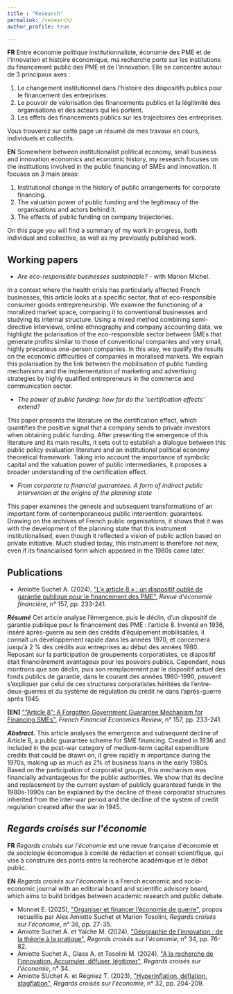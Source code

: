 ```yaml
---
title : "Research"
permalink: /research/
author_profile: true

---
```

**FR**
Entre économie politique institutionnaliste, économie des PME et de l'innovation et histoire économique, ma recherche porte sur les institutions du financement public des PME et de l'innovation. Elle se concentre autour de 3 principaux axes :
1. Le changement institutionnel dans l'histoire des dispositifs publics pour le financement des entreprises.
2. Le pouvoir de valorisation des financements publics et la légitimité des organisations et des acteurs qui les portent.
3. Les effets des financements publics sur les trajectoires des entreprises.

Vous trouverez sur cette page un résumé de mes travaux en cours, individuels et collectifs.

**EN**
Somewhere between institutionalist political economy, small business and innovation economics and economic history, my research focuses on the institutions involved in the public financing of SMEs and innovation. It focuses on 3 main areas:
1. Institutional change in the history of public arrangements for corporate financing.
2. The valuation power of public funding and the legitimacy of the organisations and actors behind it.
3. The effects of public funding on company trajectories.

On this page you will find a summary of my work in progress, both individual and collective, as well as my previously published work.

## Working papers

* _Are eco-responsible businesses sustainable?_ - with Marion Michel.

In a context where the health crisis has particularly affected French businesses, this article looks at a specific sector, that of eco-responsible consumer goods entrepreneurship. We examine the functioning of a moralized market space, comparing it to conventional businesses and studying its internal structure. Using a mixed method combining semi-directive interviews, online ethnography and company accounting data, we highlight the polarisation of the eco-responsible sector between SMEs that generate profits similar to those of conventional companies and very small, highly precarious one-person companies. In this way, we qualify the results on the economic difficulties of companies in moralised markets. We explain this polarisation by the link between the mobilisation of public funding mechanisms and the implementation of marketing and advertising strategies by highly qualified entrepreneurs in the commerce and communication sector.

* _The power of public funding: how far do the ‘certification effects’ extend?_

This paper presents the literature on the certification effect, which quantifies the positive signal that a company sends to private investors when obtaining public funding. After presenting the emergence of this literature and its main results, it sets out to establish a dialogue between this public policy evaluation literature and an institutional political economy theoretical framework. Taking into account the importance of symbolic capital and the valuation power of public intermediaries, it proposes a broader understanding of the certification effect.

* _From corporate to financial guarantees. A form of indirect public intervention at the origins of the planning state_

This paper examines the genesis and subsequent transformations of an important form of contemporaneous public intervention: guarantees. Drawing on the archives of French public organisations, it shows that it was with the development of the planning state that this instrument institutionalised, even though it reflected a vision of public action based on private initiative. Much studied today, this instrument is therefore not new, even if its financialised form which appeared in the 1980s came later.

## Publications

* Amiotte Suchet A. (2024), ["L’« article 8 » : un dispositif oublié de garantie publique pour le financement des PME"](https://shs.cairn.info/revue-d-economie-financiere-2025-1-page-233?lang=fr), _Revue d'économie financière_, n° 157, pp. 233-241.

_**Résumé**_ Cet article analyse l’émergence, puis le déclin, d’un dispositif de garantie publique pour le financement des PME : l’article 8. Inventé en 1936, inséré après-guerre au sein des crédits d’équipement mobilisables, il connaît un développement rapide dans les années 1970, et concernera jusqu’à 2 % des crédits aux entreprises au début des années 1980. Reposant sur la participation de groupements corporatistes, ce dispositif était financièrement avantageux pour les pouvoirs publics. Cependant, nous montrons que son déclin, puis son remplacement par le dispositif actuel des fonds publics de garantie, dans le courant des années 1980-1990, peuvent s’expliquer par celui de ces structures corporatistes héritées de l’entre-deux-guerres et du système de régulation du crédit né dans l’après-guerre après 1945.

**[EN]** 
["“Article 8”: A Forgotten Government Guarantee Mechanism for Financing SMEs"](https://shs.cairn.info/revue-revue-deconomie-financiere-2025-1-page-233?lang=en&tab=resume), _French Financial Economics Review_, n° 157, pp. 233-241.

_**Abstract.**_ This article analyses the emergence and subsequent decline of Article 8, a public guarantee scheme for SME financing. Created in 1936 and included in the post-war category of medium-term capital expenditure credits that could be drawn on, it grew rapidly in importance during the 1970s, making up as much as 2% of business loans in the early 1980s. Based on the participation of corporatist groups, this mechanism was financially advantageous for the public authorities. We show that its decline and replacement by the current system of publicly guaranteed funds in the 1980s-1990s can be explained by the decline of these corporatist structures inherited from the inter-war period and the decline of the system of credit regulation created after the war in 1945.

## _Regards croisés sur l'économie_

**FR** _Regards croisés sur l'économie_ est une revue française d'économie et de sociologie économique à comité de rédaction et conseil scientifique, qui vise à construire des ponts entre la recherche académique et le débat public. 

**EN** _Regards croisés sur l'économie_ is a French economic and socio-economic journal with an editorial board and scientific advisory board, which aims to build bridges between academic research and public debate.

* Monnet E. (2025), ["Organiser et financer l’économie de guerre"](https://shs.cairn.info/revue-regards-croises-sur-leconomie-2025-1-page-27?lang=fr), propos recueillis par Alex Amiotte Suchet et Marion Tosolini, _Regards croisés sur l'économie_, n° 36, pp. 27-35.
* Amiotte Suchet A. et Yaïche M. (2024), ["Géographie de l’innovation : de la théorie à la pratique"](https://shs.cairn.info/revue-regards-croises-sur-l-economie-2024-1-page-76?lang=fr), _Regards croisés sur l'économie_, n° 34, pp. 76-82.
* Amiotte Suchet A., Glass A. et Tosolini M. (2024), ["A la recherche de l'innovation. Accumuler, diffuser, légitimer"](https://shs.cairn.info/revue-regards-croises-sur-l-economie-2024-1?lang=fr), _Regards croisés sur l'économie_, n° 34.
* Amiotte SUchet A. et Régniez T. (2023), ["Hyperinflation, déflation, stagflation"](https://shs.cairn.info/revue-regards-croises-sur-l-economie-2023-1-page-204?lang=fr), _Regards croisés sur l'économie_, n° 32, pp. 204-209. 

